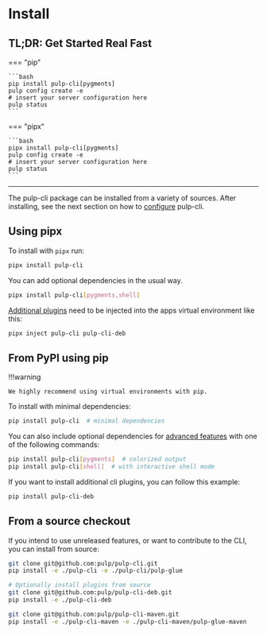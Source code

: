 # Install

## TL;DR: Get Started Real Fast

=== "pip"

    ```bash
    pip install pulp-cli[pygments]
    pulp config create -e
    # insert your server configuration here
    pulp status
    ```

=== "pipx"

    ```bash
    pipx install pulp-cli[pygments]
    pulp config create -e
    # insert your server configuration here
    pulp status
    ```

---

The pulp-cli package can be installed from a variety of sources.
After installing, see the next section on how to [configure](configuration.md) pulp-cli.

## Using pipx

To install with `pipx` run:
```bash
pipx install pulp-cli
```

You can add optional dependencies in the usual way.
```bash
pipx install pulp-cli[pygments,shell]
```

[Additional plugins](site:pulp-cli/#cli-plugins) need to be injected into the apps virtual environment like this:
```bash
pipx inject pulp-cli pulp-cli-deb
```

## From PyPI using pip

!!!warning

    We highly recommend using virtual environments with pip.

To install with minimal dependencies:
```bash
pip install pulp-cli  # minimal dependencies
```

You can also include optional dependencies for [advanced features](advanced_features.md) with one of the following commands:
```bash
pip install pulp-cli[pygments]  # colorized output
pip install pulp-cli[shell]  # with interactive shell mode
```

If you want to install additional cli plugins, you can follow this example:
```bash
pip install pulp-cli-deb
```

## From a source checkout

If you intend to use unreleased features, or want to contribute to the CLI, you can install from source:
```bash
git clone git@github.com:pulp/pulp-cli.git
pip install -e ./pulp-cli -e ./pulp-cli/pulp-glue

# Optionally install plugins from source
git clone git@github.com:pulp/pulp-cli-deb.git
pip install -e ./pulp-cli-deb

git clone git@github.com:pulp/pulp-cli-maven.git
pip install -e ./pulp-cli-maven -e ./pulp-cli-maven/pulp-glue-maven
```
